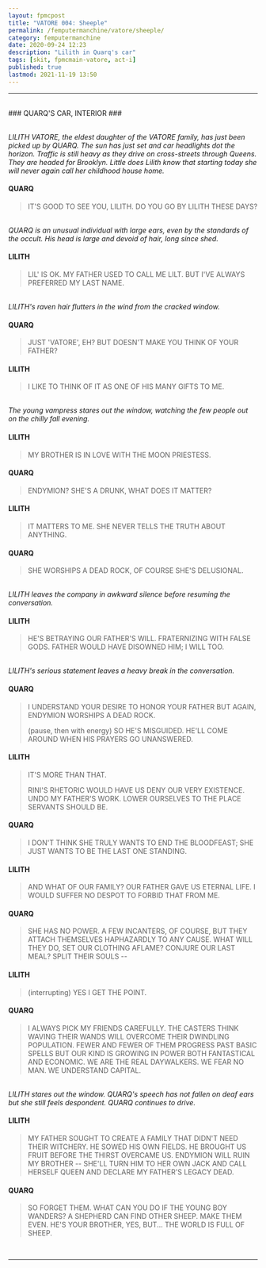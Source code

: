 ```yaml
---
layout: fpmcpost
title: "VATORE 004: Sheeple"
permalink: /femputermanchine/vatore/sheeple/
category: femputermanchine
date: 2020-09-24 12:23
description: "Lilith in Quarq's car"
tags: [skit, fpmcmain-vatore, act-i]
published: true
lastmod: 2021-11-19 13:50
---
```

[//]: # (  9/24/20  -added)
[//]: # ( 10/15/21  -linkout removed)
[//]: # ( 11/03/21  -title added)
[//]: # ( 11/19/21  -formatting update)

*****
<br>
### QUARQ'S CAR, INTERIOR ###

<br><i>LILITH VATORE, the eldest daughter of the VATORE family, has just been picked up by QUARQ. The sun has just set and car headlights dot the horizon. Traffic is still heavy as they drive on cross-streets through Queens. They are headed for Brooklyn. Little does Lilith know that starting today she will never again call her childhood house home.</i>

#### QUARQ 

> IT'S GOOD TO SEE YOU, LILITH. DO YOU GO BY LILITH THESE DAYS?

<br><I>QUARQ is an unusual individual with large ears, even by the standards of the occult. His head is large and devoid of hair, long since shed. </i>

#### LILITH

> LIL' IS OK. MY FATHER USED TO CALL ME LILT. BUT I'VE ALWAYS PREFERRED MY LAST NAME.

<br><I>LILITH's raven hair flutters in the wind from the cracked window.</i>

#### QUARQ 

> JUST 'VATORE', EH? BUT DOESN'T MAKE YOU THINK OF YOUR FATHER?

#### LILITH 

> I LIKE TO THINK OF IT AS ONE OF HIS MANY GIFTS TO ME.

<br><I>The young vampress stares out the window, watching the few people out on the chilly fall evening.</i>

#### LILITH 

> MY BROTHER IS IN LOVE WITH THE MOON PRIESTESS.

#### QUARQ 

> ENDYMION? SHE'S A DRUNK, WHAT DOES IT MATTER?

#### LILITH 

> IT MATTERS TO ME. SHE NEVER TELLS THE TRUTH ABOUT ANYTHING.

#### QUARQ 

> SHE WORSHIPS A DEAD ROCK, OF COURSE SHE'S DELUSIONAL.

<br><I>LILITH leaves the company in awkward silence before resuming the conversation.</i>

#### LILITH  

> HE'S BETRAYING OUR FATHER'S WILL. FRATERNIZING WITH FALSE GODS. FATHER WOULD HAVE DISOWNED HIM; I WILL TOO.

<br><I>LILITH's serious statement leaves a heavy break in the conversation.</i>

#### QUARQ

> I UNDERSTAND YOUR DESIRE TO HONOR YOUR FATHER BUT AGAIN, ENDYMION WORSHIPS A DEAD ROCK. 
> 
> (pause, then with energy) SO HE'S MISGUIDED. HE'LL COME AROUND WHEN HIS PRAYERS GO UNANSWERED.

#### LILITH 

> IT'S MORE THAN THAT. 
> 
> RINI'S RHETORIC WOULD HAVE US DENY OUR VERY EXISTENCE. UNDO MY FATHER'S WORK. LOWER OURSELVES TO THE PLACE SERVANTS SHOULD BE.

#### QUARQ 

> I DON'T THINK SHE TRULY WANTS TO END THE BLOODFEAST; SHE JUST WANTS TO BE THE LAST ONE STANDING.

#### LILITH 

> AND WHAT OF OUR FAMILY? OUR FATHER GAVE US ETERNAL LIFE. I WOULD SUFFER NO DESPOT TO FORBID THAT FROM ME. 

#### QUARQ  

> SHE HAS NO POWER. A FEW INCANTERS, OF COURSE, BUT THEY ATTACH THEMSELVES HAPHAZARDLY TO ANY CAUSE. WHAT WILL THEY DO, SET OUR CLOTHING AFLAME? CONJURE OUR LAST MEAL? SPLIT THEIR SOULS -- 

#### LILITH 

> (interrupting) YES I GET THE POINT.

#### QUARQ 

> I ALWAYS PICK MY FRIENDS CAREFULLY. THE CASTERS THINK WAVING THEIR WANDS WILL OVERCOME THEIR DWINDLING POPULATION. FEWER AND FEWER OF THEM PROGRESS PAST BASIC SPELLS BUT OUR KIND IS GROWING IN POWER BOTH FANTASTICAL AND ECONOMIC. WE ARE THE REAL DAYWALKERS. WE FEAR NO MAN. WE UNDERSTAND CAPITAL.

<br><I>LILITH stares out the window. QUARQ's speech has not fallen on deaf ears but she still feels despondent. QUARQ continues to drive.</i>

#### LILITH 

> MY FATHER SOUGHT TO CREATE A FAMILY THAT DIDN'T NEED THEIR WITCHERY. HE SOWED HIS OWN FIELDS. HE BROUGHT US FRUIT BEFORE THE THIRST OVERCAME US. ENDYMION WILL RUIN MY BROTHER -- SHE'LL TURN HIM TO HER OWN JACK AND CALL HERSELF QUEEN AND DECLARE MY FATHER'S LEGACY DEAD.

#### QUARQ

> SO FORGET THEM. WHAT CAN YOU DO IF THE YOUNG BOY WANDERS? A SHEPHERD CAN FIND OTHER SHEEP. MAKE THEM EVEN. HE'S YOUR BROTHER, YES, BUT... THE WORLD IS FULL OF SHEEP.

<br>

*****


